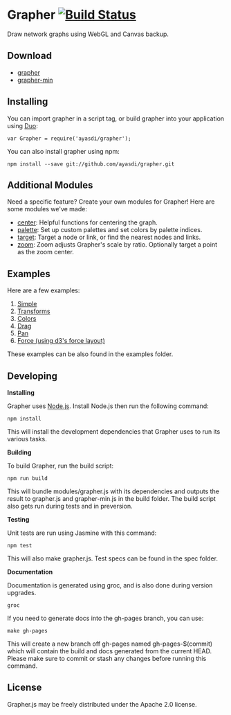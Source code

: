 Grapher [![Build Status](https://travis-ci.org/ayasdi/grapher.svg)](https://travis-ci.org/ayasdi/grapher)
==============
Draw network graphs using WebGL and Canvas backup.

Download
--------

* [grapher](http://ayasdi.github.io/grapher/build/grapher.js)
* [grapher-min](http://ayasdi.github.io/grapher/build/grapher-min.js)

Installing
----------

You can import grapher in a script tag, or build grapher into your application
using [Duo](http://duojs.org/):

    var Grapher = require('ayasdi/grapher');

You can also install grapher using npm:

    npm install --save git://github.com/ayasdi/grapher.git


Additional Modules
------------------

Need a specific feature? Create your own modules for Grapher!
Here are some modules we've made:

* [center](https://github.com/ayasdi/grapher-center):
    Helpful functions for centering the graph.
* [palette](https://github.com/ayasdi/grapher-palette):
    Set up custom palettes and set colors by palette indices.
* [target](https://github.com/ayasdi/grapher-target):
    Target a node or link, or find the nearest nodes and links.
* [zoom](https://github.com/ayasdi/grapher-zoom):
    Zoom adjusts Grapher's scale by ratio. Optionally target a point as the zoom center.

Examples
--------

Here are a few examples:

1. [Simple](http://ayasdi.github.io/grapher/examples/1-simple.html)
2. [Transforms](http://ayasdi.github.io/grapher/examples/2-transforms.html)
3. [Colors](http://ayasdi.github.io/grapher/examples/3-colors.html)
4. [Drag](http://ayasdi.github.io/grapher/examples/4-drag.html)
5. [Pan](http://ayasdi.github.io/grapher/examples/5-pan.html)
6. [Force (using d3's force layout)](http://ayasdi.github.io/grapher/examples/6-force.html)

These examples can be also found in the examples folder.

Developing
----------

**Installing**

Grapher uses [Node.js](http://nodejs.org/). Install Node.js then run the following command:

    npm install

This will install the development dependencies that Grapher uses to run its various tasks.

**Building**

To build Grapher, run the build script:

    npm run build

This will bundle modules/grapher.js with its dependencies and outputs the result to
grapher.js and grapher-min.js in the build folder. The build script also gets run 
during tests and in preversion.

**Testing**

Unit tests are run using Jasmine with this command:

    npm test

This will also make grapher.js. Test specs can be found in the spec folder.

**Documentation**

Documentation is generated using groc, and is also done during version upgrades.

    groc

If you need to generate docs into the gh-pages branch, you can use:

    make gh-pages

This will create a new branch off gh-pages named gh-pages-$(commit) which will
contain the build and docs generated from the current HEAD.
Please make sure to commit or stash any changes before running this command.

License
--------
Grapher.js may be freely distributed under the Apache 2.0 license.

